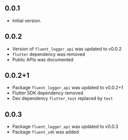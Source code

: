 ## 0.0.1

* Initial version.

## 0.0.2

* Version of `fluent_logger_api` was updated to v0.0.2
* `flutter` dependency was removed
* Public APIs was documented

## 0.0.2+1

* Package `fluent_logger_api` was updated to v0.0.2+1
* Flutter SDK dependency removed
* Dev dependency `flutter_test` replaced by `test`

## 0.0.3

* Package `fluent_logger_api` was updated to v0.0.3
* Package `fluent_sdk` was added
